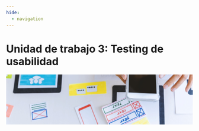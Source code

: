 ```yaml
---
hide:
  - navigation
---
```


# Unidad de trabajo 3: Testing de usabilidad

![](assets/referencias.jpg)

